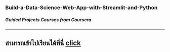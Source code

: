 ### Build-a-Data-Science-Web-App-with-Streamlit-and-Python
##### Guided Projects Courses from Coursera
---
สามารถเข้าไปเรียนได้ที่นี่ [click](https://www.coursera.org/projects/data-science-streamlit-python)
---
